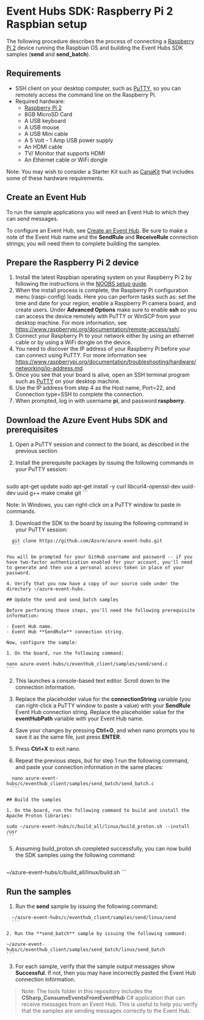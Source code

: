<properties
  pageTitle="Raspberry Pi 2 Raspbian Setup"
  description="Set up board"
  services="azure-iot"
  documentationCenter=".net"
  authors="dominicbetts"
  manager="timlt"
  editor=""/>

<tags
  ms.service="azure-iot"
  ms.workload="tbd"
  ms.tgt_pltfrm="na"
  ms.devlang="na"
  ms.topic="article"
  ms.date="06/23/2015"
  ms.author="dobett"/>

# Event Hubs SDK: Raspberry Pi 2 Raspbian setup

The following procedure describes the process of connecting a [Raspberry Pi 2](http://beagleboard.org/black) device running the Raspbian OS and building the Event Hubs SDK samples (**send** and **send_batch**).

## Requirements

- SSH client on your desktop computer, such as [PuTTY](http://www.putty.org/), so you can remotely access the command line on the Raspberry Pi.
- Required hardware:
  - [Raspberry Pi 2](http://www.amazon.com/Raspberry-Pi-Model-Project-Board/dp/B00T2U7R7I/ref=sr_1_1?ie=UTF8&qid=1429516842&sr=8-1&keywords=raspberry+pi)
  - 8GB MicroSD Card
  - A USB keyboard
  - A USB mouse
  - A USB Mini cable
  - A 5 Volt - 1 Amp USB power supply
  - An HDMI cable
  - TV/ Monitor that supports HDMI
  - An Ethernet cable or WiFi dongle

Note: You may wish to consider a Starter Kit such as [CanaKit](http://www.amazon.com/CanaKit-Raspberry-Complete-Original-Preloaded/dp/B008XVAVAW/ref=sr_1_4?ie=UTF8&qid=1429516842&sr=8-4&keywords=raspberry+pi) that includes some of these hardware requirements.

## Create an Event Hub

To run the sample applications you will need an Event Hub to which they can send messages.

To configure an Event Hub, see [Create an Event Hub](./create_event_hub.md). Be sure to make a note of the Event Hub name and the **SendRule** and **ReceiveRule** connection strings; you will need them to complete building the samples.

## Prepare the Raspberry Pi 2 device

1. Install the latest Raspbian operating system on your Raspberry Pi 2 by
following the instructions in the [NOOBS setup
guide](http://www.raspberrypi.org/help/noobs-setup/).
2. When the install process is complete, the Raspberry Pi configuration menu
(raspi-config) loads. Here you can perform tasks such as: set the time and date for your region, enable a Raspberry Pi camera board, and create users. Under **Advanced
Options** make sure to enable **ssh** so you can access the device remotely with
PuTTY or WinSCP from your desktop machine. For more information, see
https://www.raspberrypi.org/documentation/remote-access/ssh/.
3. Connect your Raspberry Pi to your network either by using an ethernet cable or by using a WiFi dongle on the device.
4. You need to discover the IP address of your Raspberry Pi before your can
connect using PuTTY. For more information see
https://www.raspberrypi.org/documentation/troubleshooting/hardware/networking/ip-address.md.
5. Once you see that your board is alive, open an SSH terminal program such as [PuTTY](http://www.putty.org/) on your desktop machine.
6. Use the IP address from step 4 as the Host name, Port=22, and Connection type=SSH to complete the connection.
7. When prompted, log in with username **pi**, and password **raspberry**.

## Download the Azure Event Hubs SDK and prerequisites

1. Open a PuTTY session and connect to the board, as described in the previous section.

2. Install the prerequisite packages by issuing the following commands in your PuTTY session:

	```
  sudo apt-get update
  sudo apt-get install -y curl libcurl4-openssl-dev uuid-dev uuid g++ make cmake git
	```

  Note: In Windows, you can right-click on a PuTTY window to paste in commands.

3. Download the SDK to the board by issuing the following command in your PuTTY session:

  ```
	git clone https://github.com/Azure/azure-event-hubs.git
	```

  You will be prompted for your GitHub username and password -- if you have two-factor authentication enabled for your account, you'll need to generate and then use a personal access token in place of your password.

4. Verify that you now have a copy of our source code under the directory ~/azure-event-hubs.

## Update the send and send_batch samples

Before performing these steps, you'll need the following prerequisite information:

- Event Hub name.
- Event Hub **SendRule** connection string.

Now, configure the sample:

1. On the board, run the following command:

  ```
	nano azure-event-hubs/c/eventhub_client/samples/send/send.c
	```

2. This launches a console-based text editor. Scroll down to the connection information.

3. Replace the placeholder value for the **connectionString** variable (you can right-click a PuTTY window to paste a value) with your **SendRule** Event Hub connection string. Replace the placeholder value for the **eventHubPath** variable with your Event Hub name.

4. Save your changes by pressing **Ctrl+O**, and when nano prompts you to save it as the same file, just press **ENTER**.

5. Press **Ctrl+X** to exit nano.

6. Repeat the previous steps, but for step 1 run the following command, and paste your connection information in the same places:

  ```
	nano azure-event-hubs/c/eventhub_client/samples/send_batch/send_batch.c
	```

## Build the samples

1. On the board, run the following command to build and install the Apache Proton libraries:

  ```
	sudo ~/azure-event-hubs/c/build_all/linux/build_proton.sh --install /usr
	```

5. Assuming build\_proton.sh completed successfully, you can now build the SDK samples using the following command:

	```
  ~/azure-event-hubs/c/build_all/linux/build.sh
	```

## Run the samples

1. Run the **send** sample by issuing the following command:

  ```
	~/azure-event-hubs/c/eventhub_client/samples/send/linux/send
	```

2. Run the **send_batch** sample by issuing the following command:

  ```
	~/azure-event-hubs/c/eventhub_client/samples/send_batch/linux/send_batch
	```

3. For each sample, verify that the sample output messages show **Successful**. If not, then you may have incorrectly pasted the Event Hub connection information.

>Note: The tools folder in this repository includes the **CSharp_ConsumeEventsFromEventHub** C# application that can receive messages from an Event Hub. This is useful to help you verify that the samples are sending messages correctly to the Event Hub.
